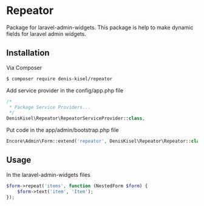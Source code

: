 # Repeator

Package for laravel-admin-widgets. This package is help to make dynamic fields for laravel admin widgets.

## Installation

Via Composer

``` bash
$ composer require denis-kisel/repeator
```

Add service provider in the config/app.php file
``` php
/*
 * Package Service Providers...
 */
DenisKisel\Repeator\RepeatorServiceProvider::class,
```


Put code in the app/admin/bootstrap.php file
``` php
Encore\Admin\Form::extend('repeator', DenisKisel\Repeator\Repeator::class);
```
## Usage

In the laravel-admin-widgets files
``` php
$form->repeat('items', function (NestedForm $form) {
    $form->text('item', 'Item');
});
```
